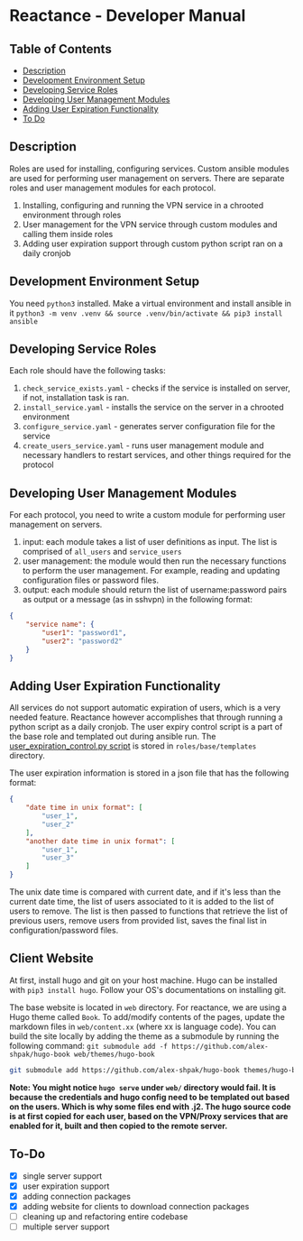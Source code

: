 # Reactance - Developer Manual

## Table of Contents
- [Description](#description)
- [Development Environment Setup](#development-environment-setup)
- [Developing Service Roles](#developing-service-roles)
- [Developing User Management Modules](#developing-user-management-modules)
- [Adding User Expiration Functionality](#adding-user-expiration-functionality)
- [To Do](#to-do)

## Description
Roles are used for installing, configuring services. Custom ansible modules are used for performing user management on servers. There are separate roles and user management modules for each protocol.

1. Installing, configuring and running the VPN service in a chrooted environment through roles
2. User management for the VPN service through custom modules and calling them inside roles
3. Adding user expiration support through custom python script ran on a daily cronjob

## Development Environment Setup
You need `python3` installed. Make a virtual environment and install ansible in it `python3 -m venv .venv && source .venv/bin/activate && pip3 install ansible`

## Developing Service Roles
Each role should have the following tasks:
1. `check_service_exists.yaml` - checks if the service is installed on server, if not, installation task is ran.
2. `install_service.yaml` - installs the service on the server in a chrooted environment
3. `configure_service.yaml` - generates server configuration file for the service
4. `create_users_service.yaml` - runs user management module
and necessary handlers to restart services, and other things required for the protocol

## Developing User Management Modules
For each protocol, you need to write a custom module for performing user management on servers.

1. input: each module takes a list of user definitions as input. The list is comprised of `all_users` and `service_users`
2. user management: the module would then run the necessary functions to perform the user management. For example, reading and updating configuration files or password files.
3. output: each module should return the list of username:password pairs as output or a message (as in sshvpn) in the following format:
```json
{ 
    "service name": {
        "user1": "password1",
        "user2": "password2"
    }
}
```

## Adding User Expiration Functionality
All services do not support automatic expiration of users, which is a very needed feature. Reactance however accomplishes that through running a python script as a daily cronjob. The user expiry control script is a part of the base role and templated out during ansible run. The [user_expiration_control.py script](roles/base/templates/user_expiration_control.py.j2) is stored in `roles/base/templates` directory. 

The user expiration information is stored in a json file that has the following format:
```json
{
    "date time in unix format": [
        "user_1",
        "user_2"
    ],
    "another date time in unix format": [
        "user_1",
        "user_3"
    ]
}

```
The unix date time is compared with current date, and if it's less than the current date time, the list of users associated to it is added to the list of users to remove. The list is then passed to functions that retrieve the list of previous users, remove users from provided list, saves the final list in configuration/password files.

## Client Website
At first, install hugo and git on your host machine. Hugo can be installed with `pip3 install hugo`. Follow your OS's documentations on installing git.

The base website is located in `web` directory. For reactance, we are using a Hugo theme called `Book`. To add/modify contents of the pages, update the markdown files in `web/content.xx` (where xx is language code). You can build the site locally by adding the theme as a submodule by running the following command: `git submodule add -f https://github.com/alex-shpak/hugo-book web/themes/hugo-book`

```sh
git submodule add https://github.com/alex-shpak/hugo-book themes/hugo-book web/themes/hugo-book
```
**Note: You might notice `hugo serve` under `web/` directory would fail. It is because the credentials and hugo config need to be templated out based on the users. Which is why some files end with .j2. The hugo source code is at first copied for each user, based on the VPN/Proxy services that are enabled for it, built and then copied to the remote server.**

## To-Do
- [X] single server support
- [x] user expiration support
- [X] adding connection packages
- [X] adding website for clients to download connection packages
- [ ] cleaning up and refactoring entire codebase
- [ ] multiple server support
